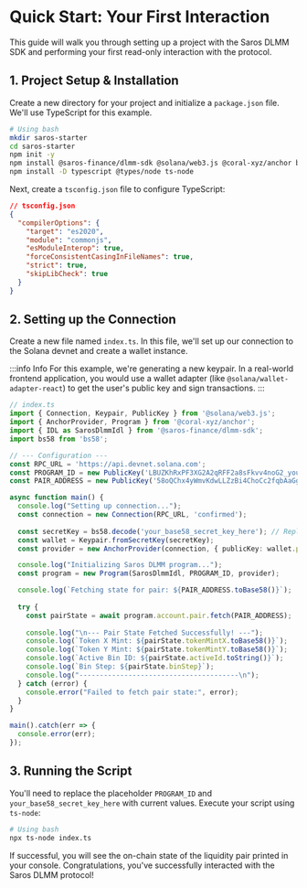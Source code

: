 # Quick Start: Your First Interaction

This guide will walk you through setting up a project with the Saros DLMM SDK and performing your first read-only interaction with the protocol.

## 1. Project Setup & Installation

Create a new directory for your project and initialize a `package.json` file. We'll use TypeScript for this example.

```bash
# Using bash
mkdir saros-starter
cd saros-starter
npm init -y
npm install @saros-finance/dlmm-sdk @solana/web3.js @coral-xyz/anchor bs58
npm install -D typescript @types/node ts-node
```

Next, create a `tsconfig.json` file to configure TypeScript:

```json
// tsconfig.json
{
  "compilerOptions": {
    "target": "es2020",
    "module": "commonjs",
    "esModuleInterop": true,
    "forceConsistentCasingInFileNames": true,
    "strict": true,
    "skipLibCheck": true
  }
}
```

## 2. Setting up the Connection

Create a new file named `index.ts`. In this file, we'll set up our connection to the Solana devnet and create a wallet instance.

:::info Info
For this example, we're generating a new keypair. In a real-world frontend application, you would use a wallet adapter (like `@solana/wallet-adapter-react`) to get the user's public key and sign transactions.
:::

```typescript
// index.ts
import { Connection, Keypair, PublicKey } from '@solana/web3.js';
import { AnchorProvider, Program } from '@coral-xyz/anchor';
import { IDL as SarosDlmmIdl } from '@saros-finance/dlmm-sdk';
import bs58 from 'bs58';

// --- Configuration ---
const RPC_URL = 'https://api.devnet.solana.com';
const PROGRAM_ID = new PublicKey('LBUZKhRxPF3XG2A2qRFF2a8sFkvv4noG2_your_program_id'); // Replace with actual Program ID
const PAIR_ADDRESS = new PublicKey('58oQChx4yWmvKdwLLZzBi4ChoCc2fqbAaGgBG5eGgX2T'); // Example SOL/USDC pair

async function main() {
  console.log("Setting up connection...");
  const connection = new Connection(RPC_URL, 'confirmed');
  
  const secretKey = bs58.decode('your_base58_secret_key_here'); // Replace with a devnet wallet secret key
  const wallet = Keypair.fromSecretKey(secretKey);
  const provider = new AnchorProvider(connection, { publicKey: wallet.publicKey, signTransaction: wallet.signTransaction, signAllTransactions: wallet.signAllTransactions }, { commitment: 'confirmed' });

  console.log("Initializing Saros DLMM program...");
  const program = new Program(SarosDlmmIdl, PROGRAM_ID, provider);

  console.log(`Fetching state for pair: ${PAIR_ADDRESS.toBase58()}`);
  
  try {
    const pairState = await program.account.pair.fetch(PAIR_ADDRESS);
    
    console.log("\n--- Pair State Fetched Successfully! ---");
    console.log(`Token X Mint: ${pairState.tokenMintX.toBase58()}`);
    console.log(`Token Y Mint: ${pairState.tokenMintY.toBase58()}`);
    console.log(`Active Bin ID: ${pairState.activeId.toString()}`);
    console.log(`Bin Step: ${pairState.binStep}`);
    console.log("---------------------------------------\n");
  } catch (error) {
    console.error("Failed to fetch pair state:", error);
  }
}

main().catch(err => {
  console.error(err);
});
```

## 3. Running the Script

You'll need to replace the placeholder `PROGRAM_ID` and `your_base58_secret_key_here` with current values. Execute your script using `ts-node`:

```bash
# Using bash
npx ts-node index.ts
```

If successful, you will see the on-chain state of the liquidity pair printed in your console. Congratulations, you've successfully interacted with the Saros DLMM protocol!
